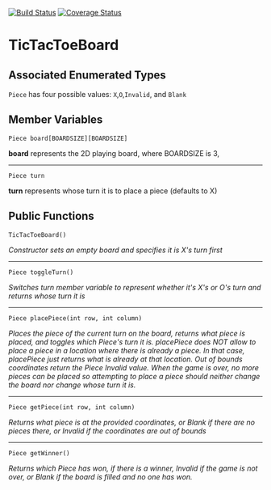 [![Build Status](https://travis-ci.com/avue7/TicTacToeBoard.svg?branch=master)](https://travis-ci.com/avue7/TicTacToeBoard)
[![Coverage Status](https://coveralls.io/repos/github/avue7/TicTacToeBoard/badge.svg?branch=master)](https://coveralls.io/github/avue7/TicTacToeBoard?branch=master)
# TicTacToeBoard

## Associated Enumerated Types
`Piece` has four possible values: `X`,`O`,`Invalid`, and `Blank`

## Member Variables
`Piece board[BOARDSIZE][BOARDSIZE]` 

**board** represents the 2D playing board, where BOARDSIZE is 3, 
___
`Piece turn` 

**turn** represents whose turn it is to place a piece (defaults to X)
  	
## Public Functions
`TicTacToeBoard()`

*Constructor sets an empty board and specifies it is X's turn first*
___

`Piece toggleTurn()`

*Switches turn member variable to represent whether it's X's or O's turn
and returns whose turn it is*
___


`Piece placePiece(int row, int column)`

*Places the piece of the current turn on the board, returns what
piece is placed, and toggles which Piece's turn it is. placePiece does 
NOT allow to place a piece in a location where there is already a piece.
In that case, placePiece just returns what is already at that location. 
Out of bounds coordinates return the Piece Invalid value. When the game
is over, no more pieces can be placed so attempting to place a piece
should neither change the board nor change whose turn it is.* 
___

`Piece getPiece(int row, int column)`

*Returns what piece is at the provided coordinates, or Blank if there
are no pieces there, or Invalid if the coordinates are out of bounds*
___

`Piece getWinner()`

*Returns which Piece has won, if there is a winner, Invalid if the game
is not over, or Blank if the board is filled and no one has won.*
